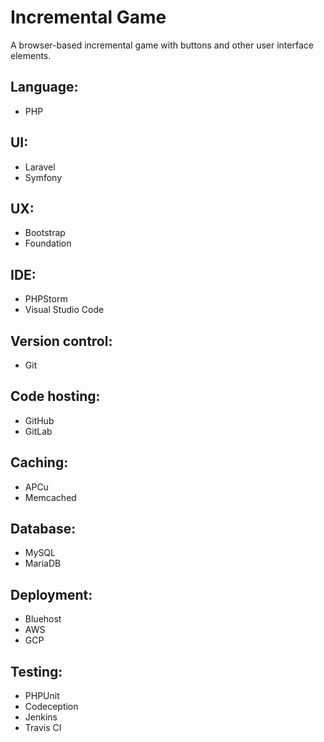 # Incremental Game

A browser-based incremental game with buttons and other user interface elements.

## Language: 

- PHP

## UI:

- Laravel
- Symfony

## UX:

- Bootstrap
- Foundation

## IDE: 

- PHPStorm
- Visual Studio Code

## Version control: 

- Git

## Code hosting: 

- GitHub
- GitLab

## Caching: 

- APCu
- Memcached

## Database: 

- MySQL
- MariaDB

## Deployment:

- Bluehost
- AWS
- GCP

## Testing:

- PHPUnit
- Codeception
- Jenkins
- Travis CI
